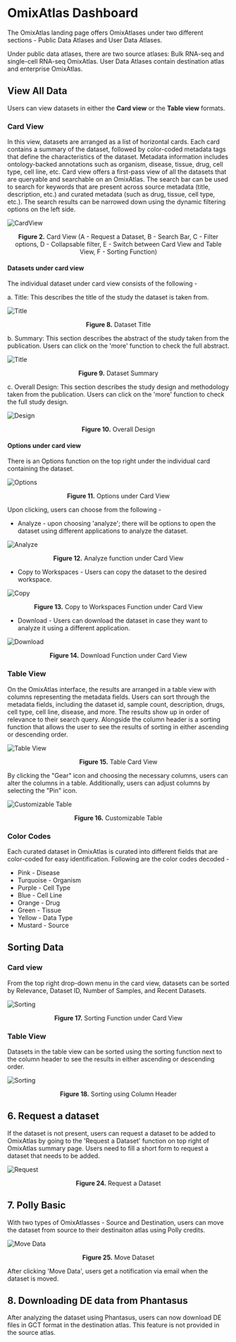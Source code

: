 # OmixAtlas Dashboard

The OmixAtlas landing page offers OmixAtlases under two different sections - Public Data Atlases and User Data Atlases.

Under public data atlases, there are two source atlases: Bulk RNA-seq and single-cell RNA-seq OmixAtlas. User Data Atlases contain destination atlas and enterprise OmixAtlas.

## View All Data

Users can view datasets in either the **Card view** or the **Table view** formats.

### Card View

In this view, datasets are arranged as a list of horizontal cards. Each card contains a summary of the dataset, followed by color-coded metadata tags that define the characteristics of the dataset. Metadata information includes ontology-backed annotations such as organism, disease, tissue, drug, cell type, cell line, etc. Card view offers a first-pass view of all the datasets that are queryable and searchable on an OmixAtlas. The search bar can be used to search for keywords that are present across source metadata (title, description, etc.) and curated metadata (such as drug, tissue, cell type, etc.). The search results can be narrowed down using the dynamic filtering options on the left side.

![CardView](../img/OmixAtlas-Images/7.png) <center>**Figure 2.** Card View (A - Request a Dataset, B - Search Bar, C - Filter options, D - Collapsable filter, E - Switch between Card View and Table View, F - Sorting Function)</center>


#### Datasets under card view

The individual dataset under card view consists of the following -

a. Title: This describes the title of the study the dataset is taken from.

![Title](../img/OmixAtlas-Images/8.png) <center>**Figure 8.** Dataset Title</center>

b. Summary: This section describes the abstract of the study taken from the publication. Users can click on the 'more' function to check the full abstract.

![Title](../img/OmixAtlas-Images/9.png) <center>**Figure 9.** Dataset Summary</center>

c. Overall Design: This section describes the study design and methodology taken from the publication. Users can click on the 'more' function to check the full study design.

![Design](../img/OmixAtlas-Images/10.png) <center>**Figure 10.** Overall Design</center>

#### Options under card view

There is an Options function on the top right under the individual card containing the dataset.

![Options](../img/OmixAtlas-Images/11.png) <center>**Figure 11.** Options under Card View</center>

Upon clicking, users can choose from the following -

- Analyze - upon choosing 'analyze'; there will be options to open the dataset using different applications to analyze the dataset.

![Analyze](../img/OmixAtlas-Images/12.png) <center>**Figure 12.** Analyze function under Card View</center>

- Copy to Workspaces - Users can copy the dataset to the desired workspace.

![Copy](../img/OmixAtlas-Images/13.png) <center>**Figure 13.** Copy to Workspaces Function under Card View</center>

- Download - Users can download the dataset in case they want to analyze it using a different application.

![Download](../img/OmixAtlas-Images/14.png) <center>**Figure 14.** Download Function under Card View</center>


### Table View

On the OmixAtlas interface, the results are arranged in a table view with columns representing the metadata fields. Users can sort through the metadata fields, including the dataset id, sample count, description, drugs, cell type, cell line, disease, and more. The results show up in order of relevance to their search query. Alongside the column header is a sorting function that allows the user to see the results of sorting in either ascending or descending order.

![Table View](../img/OmixAtlas-Images/15.png) <center>**Figure 15.** Table Card View</center>

By clicking the "Gear" icon and choosing the necessary columns, users can alter the columns in a table. Additionally, users can adjust columns by selecting the "Pin" icon. 

![Customizable Table](../img/OmixAtlas-Images/16.png) <center>**Figure 16.** Customizable Table</center>

### Color Codes

Each curated dataset in OmixAtlas is curated into different fields that are color-coded for easy identification. Following are the color codes decoded -

- Pink - Disease
- Turquoise - Organism
- Purple - Cell Type
- Blue - Cell Line
- Orange - Drug
- Green - Tissue
- Yellow - Data Type
- Mustard - Source

## Sorting Data

### Card view

From the top right drop-down menu in the card view, datasets can be sorted by Relevance, Dataset ID, Number of Samples, and Recent Datasets.

![Sorting](../img/OmixAtlas-Images/17.png) <center>**Figure 17.** Sorting Function under Card View</center>


### Table View

Datasets in the table view can be sorted using the sorting function next to the column header to see the results in either ascending or descending order.

![Sorting](../img/OmixAtlas-Images/18.png) <center>**Figure 18.** Sorting using Column Header</center>

## 6. Request a dataset

If the dataset is not present, users can request a dataset to be added to OmixAtlas by going to the 'Request a Dataset' function on top right of OmixAtlas summary page. Users need to fill a short form to request a dataset that needs to be added.

![Request](../img/OmixAtlas-Images/24.png) <center>**Figure 24.** Request a Dataset</center>

## 7. Polly Basic

With two types of OmixAtlasses - Source and Destination, users can move the dataset from source to their destinaiton atlas using Polly credits.

![Move Data](../img/OmixAtlas-Images/25.png) <center>**Figure 25.** Move Dataset</center>

After clicking 'Move Data', users get a notification via email when the dataset is moved.

## 8. Downloading DE data from Phantasus

After analyzing the dataset using Phantasus, users can now download DE files in GCT format in the destination atlas. This feature is not provided in the source atlas.
